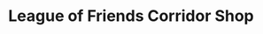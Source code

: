 ---
title: "League of Friends Corridor Shop"
url: /derby/league-of-friends-corridor-shop/
shop: Lebensmittel
---